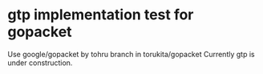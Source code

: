 # gtp implementation test for gopacket

Use google/gopacket by tohru branch in torukita/gopacket
Currently gtp is under construction.

